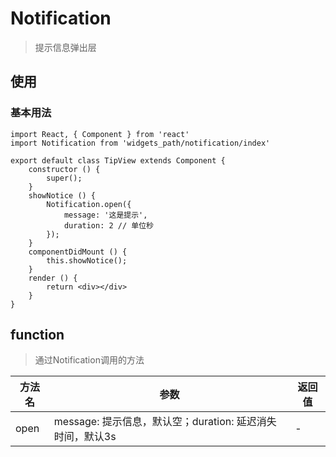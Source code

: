 # Notification
> 提示信息弹出层

## 使用

### 基本用法

	import React, { Component } from 'react'
	import Notification from 'widgets_path/notification/index'
	
	export default class TipView extends Component {
		constructor () {
			super();
		}
		showNotice () {
			Notification.open({
      			message: '这是提示',
      			duration: 2 // 单位秒
			});
		}
		componentDidMount () {
			this.showNotice();
		}
		render () {
			return <div></div>
		}
	}
	

## function

> 通过Notification调用的方法

| 方法名        | 参数          | 返回值         |
| ------------ | ------------- | ------------ |
| open          | message: 提示信息，默认空；duration: 延迟消失时间，默认3s      | -       | 





